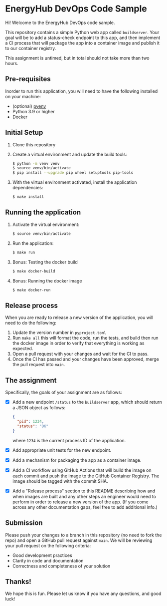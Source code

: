 # EnergyHub DevOps Code Sample

Hi! Welcome to the EnergyHub DevOps code sample.

This repository contains a simple Python web app called `buildserver`. Your goal will be to add a status-check endpoint to this app, and then implement a CI process that will package the app into a container image and publish it to our container registry.

This assignment is untimed, but in total should not take more than two hours.

## Pre-requisites

Inorder to run this application, you will need to have the following installed on your machine:

- (optional) [pyenv](https://github.com/pyenv/pyenv)
- Python 3.9 or higher
- Docker

## Initial Setup

1. Clone this repository
2. Create a virtual environment and update the build tools:

    ```bash
    $ python -m venv venv
    $ source venv/bin/activate
    $ pip install --upgrade pip wheel setuptools pip-tools
    ```
3. With the virtual environment activated, install the application dependencies:

    ```bash
    $ make install
    ```

## Running the application
1. Activate the virtual environment:

    ```bash
    $ source venv/bin/activate
    ```
2. Run the application:

    ```bash
    $ make run
    ```
3. Bonus: Testing the docker build

    ```bash
    $ make docker-build
    ```
4. Bonus: Running the docker image

    ```bash
    $ make docker-run
    ```
## Release process

When you are ready to release a new version of the application, you will need to do the following:
1. Update the version number in `pyproject.toml`
2. Run `make all` this will format the code, run the tests, and build then run the docker image in order to verify that everything is working as expected.
3. Open a pull request with your changes and wait for the CI to pass.
4. Once the CI has passed and your changes have been approved, merge the pull request into `main`.



## The assignment

Specifically, the goals of your assignment are as follows:

- [x] Add a new endpoint `/status` to the `buildserver` app, which should return a JSON object as follows:

    ```json
    {
      "pid": 1234,
      "status": "OK"
    }
    ```

    where `1234` is the current process ID of the application.
- [x] Add appropriate unit tests for the new endpoint.
- [x] Add a mechanism for packaging the app as a container image.
- [x] Add a CI workflow using GitHub Actions that will build the image on each commit and push the image to the GitHub Container Registry. The image should be tagged with the commit SHA.
- [x] Add a "Release process" section to this README describing how and when images are built and any other steps an engineer would need to perform in order to release a new version of the app. (If you come across any other documentation gaps, feel free to add additional info.)

## Submission

Please push your changes to a branch in this repository (no need to fork the repo) and open a GitHub pull request against `main`. We will be reviewing your pull request on the following criteria:

- Good development practices
- Clarity in code and documentation
- Correctness and completeness of your solution

## Thanks!

We hope this is fun. Please let us know if you have any questions, and good luck!
